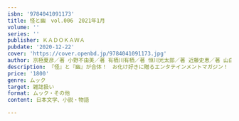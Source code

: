 ```yaml
---
isbn: '9784041091173'
title: 怪と幽　vol.006　2021年1月
volume: ''
series: ''
publisher: ＫＡＤＯＫＡＷＡ
pubdate: '2020-12-22'
cover: 'https://cover.openbd.jp/9784041091173.jpg'
author: 京極夏彦／著 小野不由美／著 有栖川有栖／著 恒川光太郎／著 近藤史恵／著 山白朝子／著 ほか
description: 『怪』と『幽』が合体！　お化け好きに贈るエンタテインメントマガジン！
price: '1800'
genre: ムック
target: 雑誌扱い
format: ムック・その他
content: 日本文学、小説・物語

---
```

